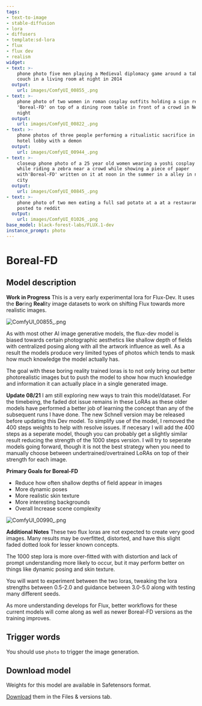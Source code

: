 ```yaml
---
tags:
- text-to-image
- stable-diffusion
- lora
- diffusers
- template:sd-lora
- flux
- flux dev
- realism
widget:
- text: >-
    phone photo five men playing a Medieval diplomacy game around a table on a
    couch in a living room at night in 2014
  output:
    url: images/ComfyUI_00855_.png
- text: >-
    phone photo of two women in roman cosplay outfits holding a sign reading
    'Boreal-FD' on top of a dining room table in front of a crowd in New York at
    night
  output:
    url: images/ComfyUI_00822_.png
- text: >-
    phone photos of three people performing a ritualistic sacrifice in a busy
    hotel lobby with a demon
  output:
    url: images/ComfyUI_00944_.png
- text: >-
    closeup phone photo of a 25 year old women wearing a yoshi cosplay outfit
    while riding a zebra near a crowd while showing a piece of paper
    with'Boreal-FD' written on it at noon in the summer in a alley in new york
    city
  output:
    url: images/ComfyUI_00845_.png
- text: >-
    phone photo of two men eating a full sad potato at a at a restaurant in 2017
    posted to reddit
  output:
    url: images/ComfyUI_01026_.png
base_model: black-forest-labs/FLUX.1-dev
instance_prompt: photo
---
```

# Boreal-FD

<Gallery />

## Model description 

**Work in Progress**
This is a very early experimental lora for Flux-Dev. It uses the **Bo**ring **Real**ity image datasets to work on shifting Flux towards more realistic images.

![ComfyUI_00855_.png](https:&#x2F;&#x2F;cdn-uploads.huggingface.co&#x2F;production&#x2F;uploads&#x2F;641ba2eeec5b871c0bcfdba3&#x2F;jfGF0xFNij7gC_bcZ3OdW.png)

As with most other AI image generative models, the flux-dev model is biased towards certain photographic aesthetics like shallow depth of fields with centralized posing along with all the artwork influence as well. As a result the models produce very limited types of photos which tends to mask how much knowledge the model actually has.

The goal with these boring reality trained loras is to not only bring out better photorealistic images but to push the model to show how much knowledge and information it can actually place in a single generated image.

**Update 08/21**
I am still exploring new ways to train this model/dataset. For the timebeing, the faded dot issue remains in these LoRAs as these older models have performed a better job of learning the concept than any of the subsequent runs I have done. 
The new Schnell version may be released before updating this Dev model. 
To simplify use of the model, I removed the 400 steps weights to help with resolve issues. If necesary I will add the 400 steps as a seperate model, though you can probably get a slightly similar result reducing the strength of the 1000 steps version.
I will try to seperate models going forward, though it is not the best strategy when you need to manually choose between undertrained/overtrained LoRAs on top of their strength for each image.


**Primary Goals for Boreal-FD**
- Reduce how often shallow depths of field appear in images
- More dynamic poses
- More realistic skin texture
- More interesting backgrounds
- Overall Increase scene complexity



![ComfyUI_00990_.png](https:&#x2F;&#x2F;cdn-uploads.huggingface.co&#x2F;production&#x2F;uploads&#x2F;641ba2eeec5b871c0bcfdba3&#x2F;pX6R5u5ehrLi245qFT1qV.png)

**Additional Notes**
These two flux loras are not expected to create very good images. Many results may be overfitted, distorted, and have this slight faded dotted look for lesser known concepts.

The 1000 step lora is more over-fitted with with distortion and lack of prompt understanding more likely to occur, but it may perform better on things like dynamic posing and skin texture. 

You will want to experiment between the two loras, tweaking the lora strengths between 0.5-2.0 and guidance between 3.0-5.0 along with testing many different seeds. 

As more understanding develops for Flux, better workflows for these current models will come along as well as newer Boreal-FD versions as the training improves.




## Trigger words

You should use `photo` to trigger the image generation.


## Download model

Weights for this model are available in Safetensors format.

[Download](/kudzueye/Boreal/tree/main) them in the Files & versions tab.